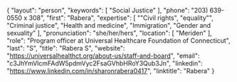 {
  "layout": "person",
  "keywords": [
    "Social Justice"
  ],
  "phone": "203) 639-0550 x 308",
  "first": "Rabera",
  "expertise": [
    "\"Civil rights",
    "equality\"",
    "Criminal justice",
    "Health and medicine",
    "Immigration",
    "Gender and sexuality"
  ],
  "pronunciation": "she/her/hers",
  "location": [
    "Meriden"
  ],
  "role": "Program officer at Universal Healthcare Foundation of Connecticut",
  "last": "S",
  "title": "Rabera S",
  "website": "https://universalhealthct.org/about-us/staff-and-board",
  "email": "c3JhYmVlcmFAdW5pdmVyc2FsaGVhbHRoY3Qub3Jn",
  "linkedin": "https://www.linkedin.com/in/sharonrabera0417",
  "linktitle": "Rabera"
}